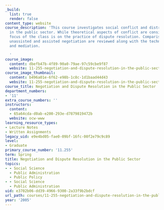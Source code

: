```yaml
---
_build:
  list: true
  render: false
content_type: website
course_description: 'This course investigates social conflict and distributional disputes
  in the public sector. While theoretical aspects of conflict are considered, the
  focus of the class is on the practice of dispute resolution. Comparisons between
  unassisted and assisted negotiation are reviewed along with the techniques of facilitation
  and mediation.

  '
course_image:
  content: dbefb47b-4f89-90a0-79ae-97c59cbe9f87
  website: 11-255-negotiation-and-dispute-resolution-in-the-public-sector-spring-2005
course_image_thumbnail:
  content: b496a01e-6f62-e98b-1c8c-1d1baad44d43
  website: 11-255-negotiation-and-dispute-resolution-in-the-public-sector-spring-2005
course_title: Negotiation and Dispute Resolution in the Public Sector
department_numbers:
- '11'
extra_course_numbers: ''
instructors:
  content:
  - 65a64cda-d0ab-e200-293e-d7879819472b
  website: ocw-www
learning_resource_types:
- Lecture Notes
- Written Assignments
legacy_uid: e9e4bd05-fae0-09bf-16fc-00f2e79c9c89
level:
- Graduate
primary_course_number: '11.255'
term: Spring
title: Negotiation and Dispute Resolution in the Public Sector
topics:
- - Social Science
  - Public Administration
  - Public Policy
- - Social Science
  - Public Administration
uid: e3702b06-dd39-4966-9300-2a33f9b2bdcf
url_path: courses/11-255-negotiation-and-dispute-resolution-in-the-public-sector-spring-2005
year: '2005'
---
```

